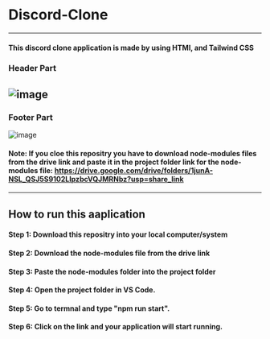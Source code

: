# Discord-Clone
----
#### This discord clone  application is made by using HTMl, and Tailwind CSS
### Header Part
![image](https://user-images.githubusercontent.com/97246133/216274103-3cc5c43b-7184-4576-98e4-f8e5f2ef1303.png)
----
### Footer Part
![image](https://user-images.githubusercontent.com/97246133/216274752-a4512a5c-b87d-4e4c-af13-30cae223bd00.png)
#### Note: If you cloe this repositry you have to download node-modules files from the drive link and paste it in the project folder link for the node-modules file: https://drive.google.com/drive/folders/1junA-NSL_QSJ5S9102LlpzbcVQJMRNbz?usp=share_link
----
## How to run this aaplication 
#### Step 1: Download this repositry into your local computer/system
#### Step 2: Download the node-modules file from the drive link
#### Step 3: Paste the node-modules folder into the project folder
#### Step 4: Open the project folder in VS Code.
#### Step 5: Go to termnal and type "npm run start".
#### Step 6: Click on the link and your application will start running. 
